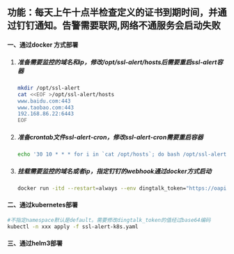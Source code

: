 ## **功能：每天上午十点半检查定义的证书到期时间，并通过钉钉通知。告警需要联网,网络不通服务会启动失败**

#### 一、通过docker 方式部署

1. ##### 准备需要监控的域名和ip，修改/opt/ssl-alert/hosts后需要重启ssl-alert容器

   ```bash
   mkdir /opt/ssl-alert
   cat <<EOF >/opt/ssl-alert/hosts
   www.baidu.com:443
   www.taobao.com:443
   192.168.86.22:6443
   EOF
   
   ```

   

2. ##### 准备crontab文件ssl-alert-cron，修改ssl-alert-cron需要重启容器

   ```bash
   echo '30 10 * * * for i in `cat /opt/hosts`; do bash /opt/ssl-alert.sh $i; done' >/opt/ssl-alert/ssl-alert-cron
   ```

3. ##### 挂载需要监控的域名或者ip，指定钉钉的webhook通过docker方式启动

   ```bash
   docker run -itd --restart=always --env dingtalk_token="https://oapi.dingtalk.com/robot/send?access_token=钉钉群组添加自定义机器人获取token值"  -v /opt/ssl-alert/hosts:/opt/hosts -v /opt/ssl-alert/ssl-alert-cron:/etc/cron.d/ssl-alert-cron --name ssl-alert registry.baidubce.com/tools/ssl-alert:latest
   ```

#### 二、通过kubernetes部署



```bash
#不指定namespace默认是default。需要修改dingtalk_token的值经过base64编码
kubectl -n xxx apply -f ssl-alert-k8s.yaml
```

#### 三、通过helm3部署
